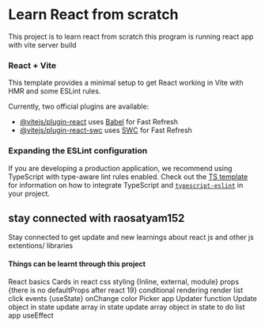 # Learn React from scratch 
 This project is to learn react from scratch 
 this program is running react app with vite server build 

### React + Vite

This template provides a minimal setup to get React working in Vite with HMR and some ESLint rules.

Currently, two official plugins are available:

- [@vitejs/plugin-react](https://github.com/vitejs/vite-plugin-react/blob/main/packages/plugin-react) uses [Babel](https://babeljs.io/) for Fast Refresh
- [@vitejs/plugin-react-swc](https://github.com/vitejs/vite-plugin-react/blob/main/packages/plugin-react-swc) uses [SWC](https://swc.rs/) for Fast Refresh

### Expanding the ESLint configuration

If you are developing a production application, we recommend using TypeScript with type-aware lint rules enabled. Check out the [TS template](https://github.com/vitejs/vite/tree/main/packages/create-vite/template-react-ts) for information on how to integrate TypeScript and [`typescript-eslint`](https://typescript-eslint.io) in your project.
## stay connected with raosatyam152
Stay connected to get update and new learnings about react js and other js extentions/ libraries 

#### Things can be learnt through this project
React basics 
Cards in react 
css styling {Inline, external, module}
props {there is no defaultProps after react 19}
conditional rendering
render list
click events
{useState}
onChange
color Picker app
Updater function
Update object in state
update array in state
update array object in state
to do list app
useEffect
